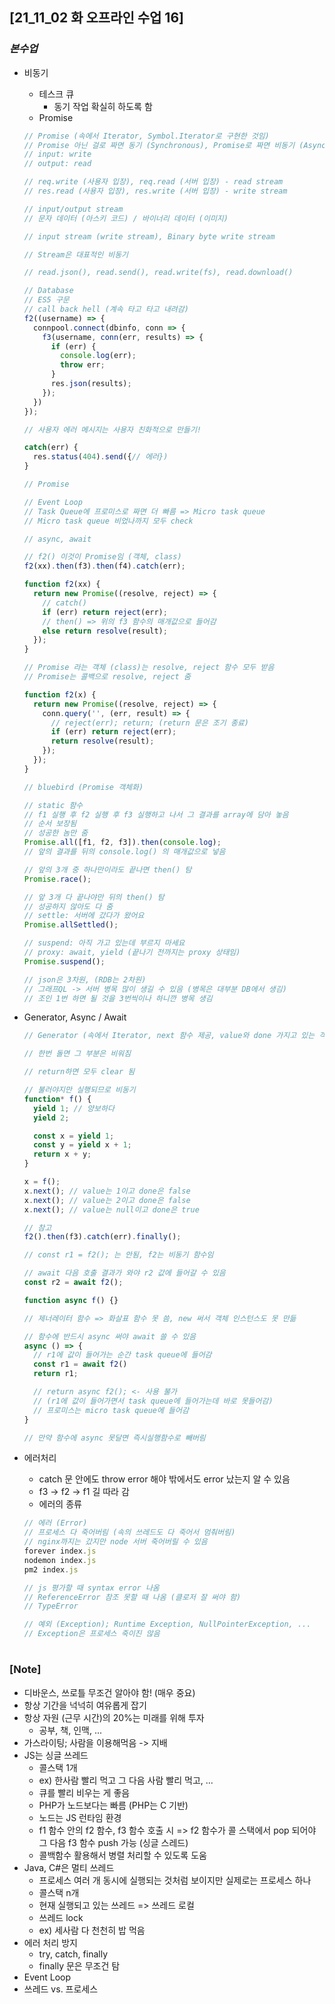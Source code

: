 ## [21_11_02 화 오프라인 수업 16]

### _본수업_

- 비동기

  - 테스크 큐
    - 동기 작업 확실히 하도록 함
  - Promise

  ```js
  // Promise (속에서 Iterator, Symbol.Iterator로 구현한 것임)
  // Promise 아닌 걸로 짜면 동기 (Synchronous), Promise로 짜면 비동기 (Asynchronous)
  // input: write
  // output: read

  // req.write (사용자 입장), req.read (서버 입장) - read stream
  // res.read (사용자 입장), res.write (서버 입장) - write stream

  // input/output stream
  // 문자 데이터 (아스키 코드) / 바이너리 데이터 (이미지)

  // input stream (write stream), Binary byte write stream

  // Stream은 대표적인 비동기

  // read.json(), read.send(), read.write(fs), read.download()

  // Database
  // ES5 구문
  // call back hell (계속 타고 타고 내려감)
  f2((username) => {
    connpool.connect(dbinfo, conn => {
      f3(username, conn(err, results) => {
        if (err) {
          console.log(err);
          throw err;
        }
        res.json(results);
      });
    })
  });

  // 사용자 에러 메시지는 사용자 친화적으로 만들기!

  catch(err) {
    res.status(404).send({// 에러})
  }
  ```

  ```js
  // Promise

  // Event Loop
  // Task Queue에 프로미스로 짜면 더 빠름 => Micro task queue
  // Micro task queue 비었나까지 모두 check

  // async, await

  // f2() 이것이 Promise임 (객체, class)
  f2(xx).then(f3).then(f4).catch(err);

  function f2(xx) {
    return new Promise((resolve, reject) => {
      // catch()
      if (err) return reject(err);
      // then() => 위의 f3 함수의 매개값으로 들어감
      else return resolve(result);
    });
  }

  // Promise 라는 객체 (class)는 resolve, reject 함수 모두 받음
  // Promise는 콜백으로 resolve, reject 줌

  function f2(x) {
    return new Promise((resolve, reject) => {
      conn.query('', (err, result) => {
        // reject(err); return; (return 문은 조기 종료)
        if (err) return reject(err);
        return resolve(result);
      });
    });
  }

  // bluebird (Promise 객체화)

  // static 함수
  // f1 실행 후 f2 실행 후 f3 실행하고 나서 그 결과를 array에 담아 놓음
  // 순서 보장됨
  // 성공한 놈만 줌
  Promise.all([f1, f2, f3]).then(console.log);
  // 앞의 결과를 뒤의 console.log() 의 매개값으로 넣음

  // 앞의 3개 중 하나만이라도 끝나면 then() 탐
  Promise.race();

  // 앞 3개 다 끝나야만 뒤의 then() 탐
  // 성공하지 않아도 다 줌
  // settle: 서버에 갔다가 왔어요
  Promise.allSettled();

  // suspend: 아직 가고 있는데 부르지 마세요
  // proxy: await, yield (끝나기 전까지는 proxy 상태임)
  Promise.suspend();

  // json은 3차원, (RDB는 2차원)
  // 그래프QL -> 서버 병목 많이 생길 수 있음 (병목은 대부분 DB에서 생김)
  // 조인 1번 하면 될 것을 3번씩이나 하니깐 병목 생김
  ```

- Generator, Async / Await

  ```js
  // Generator (속에서 Iterator, next 함수 제공, value와 done 가지고 있는 객체 리턴)

  // 한번 돌면 그 부분은 비워짐

  // return하면 모두 clear 됨

  // 불러야지만 실행되므로 비동기
  function* f() {
    yield 1; // 양보하다
    yield 2;

    const x = yield 1;
    const y = yield x + 1;
    return x + y;
  }

  x = f();
  x.next(); // value는 1이고 done은 false
  x.next(); // value는 2이고 done은 false
  x.next(); // value는 null이고 done은 true

  // 참고
  f2().then(f3).catch(err).finally();

  // const r1 = f2(); 는 안됨, f2는 비동기 함수임

  // await 다음 호출 결과가 와야 r2 값에 들어갈 수 있음
  const r2 = await f2();

  function async f() {}

  // 제너레이터 함수 => 화살표 함수 못 씀, new 써서 객체 인스턴스도 못 만듦

  // 함수에 반드시 async 써야 await 쓸 수 있음
  async () => {
    // r1에 값이 들어가는 순간 task queue에 들어감
    const r1 = await f2()
    return r1;

    // return async f2(); <- 사용 불가
    // (r1에 값이 들어가면서 task queue에 들어가는데 바로 못들어감)
    // 프로미스는 micro task queue에 들어감
  }

  // 만약 함수에 async 못달면 즉시실행함수로 빼버림
  ```

- 에러처리

  - catch 문 안에도 throw error 해야 밖에서도 error 났는지 알 수 있음
  - f3 -> f2 -> f1 길 따라 감
  - 에러의 종류

  ```js
  // 에러 (Error)
  // 프로세스 다 죽어버림 (속의 쓰레드도 다 죽어서 멈춰버림)
  // nginx까지는 갔지만 node 서버 죽어버릴 수 있음
  forever index.js
  nodemon index.js
  pm2 index.js

  // js 평가할 때 syntax error 나옴
  // ReferenceError 참조 못할 때 나옴 (클로저 잘 써야 함)
  // TypeError

  // 예외 (Exception); Runtime Exception, NullPointerException, ...
  // Exception은 프로세스 죽이진 않음
  ```

#

### [Note]

- 디바운스, 쓰로틀 무조건 알아야 함! (매우 중요)
- 항상 기간을 넉넉히 여유롭게 잡기
- 항상 자원 (근무 시간)의 20%는 미래를 위해 투자
  - 공부, 책, 인맥, ...
- 가스라이팅; 사람을 이용해먹음 -> 지배
- JS는 싱글 쓰레드
  - 콜스택 1개
  - ex) 한사람 빨리 먹고 그 다음 사람 빨리 먹고, ...
  - 큐를 빨리 비우는 게 좋음
  - PHP가 노드보다는 빠름 (PHP는 C 기반)
  - 노드는 JS 런타임 환경
  - f1 함수 안의 f2 함수, f3 함수 호출 시 => f2 함수가 콜 스택에서 pop 되어야 그 다음 f3 함수 push 가능 (싱글 스레드)
  - 콜백함수 활용해서 병렬 처리할 수 있도록 도움
- Java, C#은 멀티 쓰레드
  - 프로세스 여러 개 동시에 실행되는 것처럼 보이지만 실제로는 프로세스 하나
  - 콜스택 n개
  - 현재 실행되고 있는 쓰레드 => 쓰레드 로컬
  - 쓰레드 lock
  - ex) 세사람 다 천천히 밥 먹음
- 에러 처리 방지
  - try, catch, finally
  - finally 문은 무조건 탐
- Event Loop
- 쓰레드 vs. 프로세스
